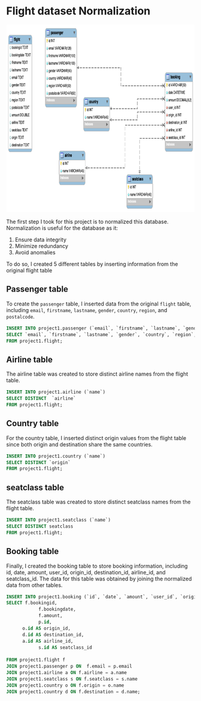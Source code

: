 # Flight dataset Normalization 

<img src="flight_normalized.png" alt="Flight Normalization" width="600" height="500">

The first step I took for this project is to normalized this database. Normalization is useful for the database as it:

1. Ensure data integrity
2. Minimize redundancy
3. Avoid anomalies

To do so, I created 5 different tables by inserting information from the original flight table  

## Passenger table 
To create the `passenger` table, I inserted data from the original `flight` table, including `email`, `firstname`, `lastname`, `gender`, `country`, `region`, and `postalcode`.

```sql
INSERT INTO project1.passenger (`email`, `firstname`, `lastname`, `gender`, `country`, `region`, `postalcode`)
SELECT `email`, `firstname`, `lastname`, `gender`, `country`, `region`, `postalcode`
FROM project1.flight;
```
## Airline table 

The airline table was created to store distinct airline names from the flight table.

 ```sql
INSERT INTO project1.airline (`name`)
SELECT DISTINCT  `airline`
FROM project1.flight;
```

## Country table 
For the country table, I inserted distinct origin values from the flight table since both origin and destination share the same countries.

```sql
INSERT INTO project1.country (`name`)
SELECT DISTINCT `origin`
FROM project1.flight; 
```

## seatclass table 

The seatclass table was created to store distinct seatclass names from the flight table.

```sql
INSERT INTO project1.seatclass (`name`)
SELECT DISTINCT seatclass
FROM project1.flight;
```

## Booking table 
Finally, I created the booking table to store booking information, including id, date, amount, user_id, origin_id, destination_id, airline_id, and seatclass_id. The data for this table was obtained by joining the normalized data from other tables.

```sql
INSERT INTO project1.booking (`id`, `date`, `amount`, `user_id`, `origin_id`, `destination_id`, `airline_id`, `seatclass_id` )
SELECT f.bookingid, 
			f.bookingdate, 
			f.amount,
			p.id,
      o.id AS origin_id,
      d.id AS destination_id,
      a.id AS airline_id,
			s.id AS seatclass_id

FROM project1.flight f
JOIN project1.passenger p ON  f.email = p.email
JOIN project1.airline a ON f.airline = a.name
JOIN project1.seatclass s ON f.seatclass = s.name
JOIN project1.country o ON f.origin = o.name
JOIN project1.country d ON f.destination = d.name;
```

